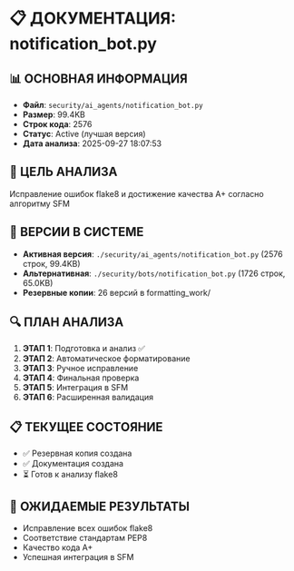 # 📋 ДОКУМЕНТАЦИЯ: notification_bot.py

## 📊 ОСНОВНАЯ ИНФОРМАЦИЯ
- **Файл**: `security/ai_agents/notification_bot.py`
- **Размер**: 99.4KB
- **Строк кода**: 2576
- **Статус**: Active (лучшая версия)
- **Дата анализа**: 2025-09-27 18:07:53

## 🎯 ЦЕЛЬ АНАЛИЗА
Исправление ошибок flake8 и достижение качества A+ согласно алгоритму SFM

## 📁 ВЕРСИИ В СИСТЕМЕ
- **Активная версия**: `./security/ai_agents/notification_bot.py` (2576 строк, 99.4KB)
- **Альтернативная**: `./security/bots/notification_bot.py` (1726 строк, 65.0KB)
- **Резервные копии**: 26 версий в formatting_work/

## 🔍 ПЛАН АНАЛИЗА
1. **ЭТАП 1**: Подготовка и анализ ✅
2. **ЭТАП 2**: Автоматическое форматирование
3. **ЭТАП 3**: Ручное исправление
4. **ЭТАП 4**: Финальная проверка
5. **ЭТАП 5**: Интеграция в SFM
6. **ЭТАП 6**: Расширенная валидация

## 📋 ТЕКУЩЕЕ СОСТОЯНИЕ
- ✅ Резервная копия создана
- ✅ Документация создана
- ⏳ Готов к анализу flake8

## 🎯 ОЖИДАЕМЫЕ РЕЗУЛЬТАТЫ
- Исправление всех ошибок flake8
- Соответствие стандартам PEP8
- Качество кода A+
- Успешная интеграция в SFM